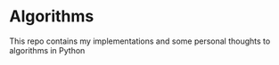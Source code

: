 Algorithms
==========
This repo contains my implementations and some personal thoughts to algorithms in Python
